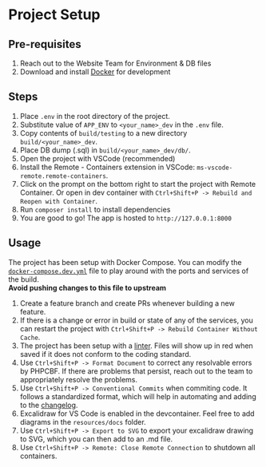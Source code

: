 # Project Setup

## Pre-requisites
1. Reach out to the Website Team for Environment & DB files
1. Download and install [Docker](https://docs.docker.com/engine/install/) for development

## Steps
1. Place `.env` in the root directory of the project.
1. Substitute value of `APP_ENV` to `<your_name>_dev` in the `.env` file.
1. Copy contents of `build/testing` to a new directory `build/<your_name>_dev`.
1. Place DB dump (.sql) in `build/<your_name>_dev/db/`.
1. Open the project with VSCode (recommended)
1. Install the Remote - Containers extension in VSCode: `ms-vscode-remote.remote-containers`.
1. Click on the prompt on the bottom right to start the project with Remote Container. Or open in dev container with `Ctrl+Shift+P -> Rebuild and Reopen with Container`.
1. Run `composer install` to install dependencies
1. You are good to go! The app is hosted to `http://127.0.0.1:8000`

## Usage
The project has been setup with Docker Compose. You can modify the [`docker-compose.dev.yml`](../../docker-compose.dev.yml) file to play around with the ports and services of the build. <br>
**Avoid pushing changes to this file to upstream**

1. Create a feature branch and create PRs whenever building a new feature.
1. If there is a change or error in build or state of any of the services, you can restart the project with `Ctrl+Shift+P -> Rebuild Container Without Cache`.
1. The project has been setup with a [linter](./lint.md). Files will show up in red when saved if it does not conform to the coding standard.
1. Use `Ctrl+Shift+P -> Format Document` to correct any resolvable errors by PHPCBF. If there are problems that persist, reach out to the team to appropriately resolve the problems.
1. Use `Ctrl+Shift+P -> Conventional Commits` when commiting code. It follows a standardized format, which will help in automating and adding to the [changelog](../../changelog.md).
1. Excalidraw for VS Code is enabled in the devcontainer. Feel free to add diagrams in the `resources/docs` folder.
1. Use `Ctrl+Shift+P -> Export to SVG` to export your excalidraw drawing to SVG, which you can then add to an .md file.
1. Use `Ctrl+Shift+P -> Remote: Close Remote Connection` to shutdown all containers.
